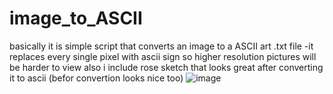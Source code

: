 # image_to_ASCII
basically it is simple script that converts an image to a ASCII art .txt file 
-it replaces every single pixel with ascii sign so higher resolution pictures will be harder to view 
also i include rose sketch that looks great after converting it to ascii (befor convertion looks nice too)
![image](https://user-images.githubusercontent.com/45881190/231733207-5b08f3b6-46f8-4432-9539-e5844b565eee.png)

